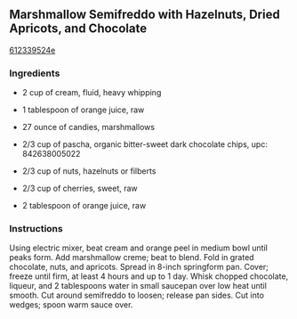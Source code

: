 ## Marshmallow Semifreddo with Hazelnuts, Dried Apricots, and Chocolate

[612339524e](http://www.epicurious.com/recipes/food/views/marshmallow-semifreddo-with-hazelnuts-dried-apricots-and-chocolate-358531)

### Ingredients

 - 2 cup of cream, fluid, heavy whipping

 - 1 tablespoon of orange juice, raw

 - 27 ounce of candies, marshmallows

 - 2/3 cup of pascha, organic bitter-sweet dark chocolate chips, upc: 842638005022

 - 2/3 cup of nuts, hazelnuts or filberts

 - 2/3 cup of cherries, sweet, raw

 - 2 tablespoon of orange juice, raw

### Instructions

Using electric mixer, beat cream and orange peel in medium bowl until peaks form. Add marshmallow creme; beat to blend. Fold in grated chocolate, nuts, and apricots. Spread in 8-inch springform pan. Cover; freeze until firm, at least 4 hours and up to 1 day. Whisk chopped chocolate, liqueur, and 2 tablespoons water in small saucepan over low heat until smooth. Cut around semifreddo to loosen; release pan sides. Cut into wedges; spoon warm sauce over.
